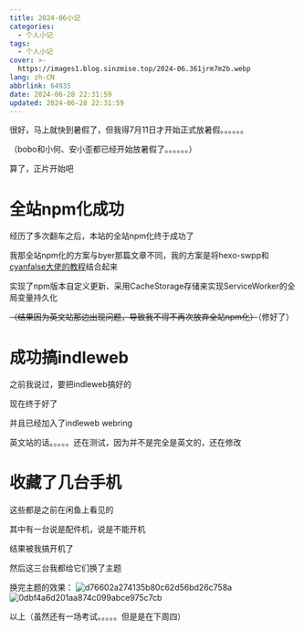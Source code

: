 ```yaml
---
title: 2024-06小记
categories: 
  - 个人小记
tags: 
  - 个人小记
cover: >-
  https://images1.blog.sinzmise.top/2024-06.361jrm7m2b.webp
lang: zh-CN
abbrlink: 64935
date: 2024-06-28 22:31:59
updated: 2024-06-28 22:31:59
---
```

很好，马上就快到暑假了，但我得7月11日才开始正式放暑假。。。。。。

（bobo和小何、安小歪都已经开始放暑假了。。。。。。）

算了，正片开始吧

# 全站npm化成功
经历了多次翻车之后，本站的全站npm化终于成功了

我那全站npm化的方案与byer那篇文章不同，我的方案是将hexo-swpp和[cyanfalse大佬的教程](https://blog.eurekac.cn/p/d3c51290.html)结合起来

实现了npm版本自定义更新、采用CacheStorage存储来实现ServiceWorker的全局变量持久化

~~（结果因为英文站那边出现问题，导致我不得不再次放弃全站npm化）~~（修好了）

# 成功搞indleweb
之前我说过，要把indleweb搞好的

现在终于好了

并且已经加入了indleweb webring

英文站的话。。。。。还在测试，因为并不是完全是英文的，还在修改

# 收藏了几台手机
这些都是之前在闲鱼上看见的

其中有一台说是配件机，说是不能开机

结果被我搞开机了

然后这三台我都给它们换了主题

换完主题的效果：
![d76602a274135b80c62d56bd26c758a](https://images1.blog.sinzmise.top/20240705/d76602a274135b80c62d56bd26c758a.4xuf2npsag.webp)
![0dbf4a6d201aa874c099abce975c7cb](https://images1.blog.sinzmise.top/20240705/0dbf4a6d201aa874c099abce975c7cb.1lbp8a96lv.webp)

以上（虽然还有一场考试。。。。。但是是在下周四）